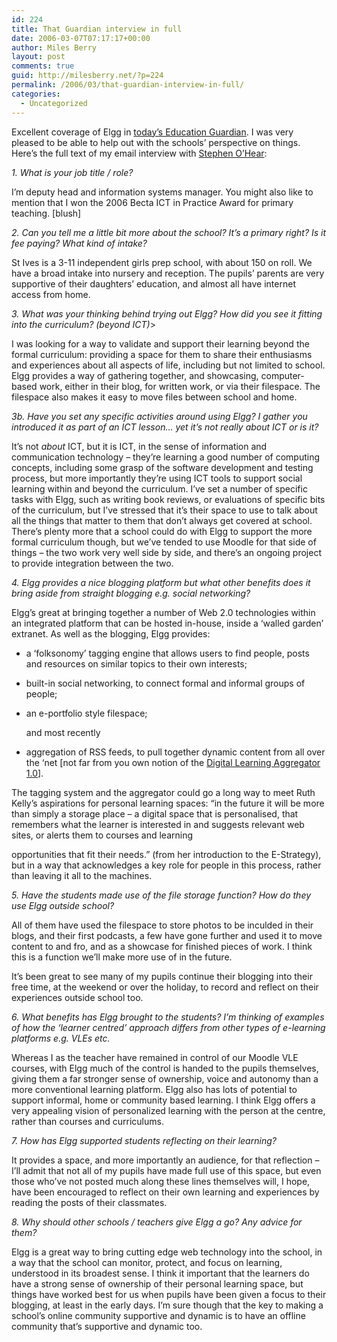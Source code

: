 ```yaml
---
id: 224
title: That Guardian interview in full
date: 2006-03-07T07:17:17+00:00
author: Miles Berry
layout: post 
comments: true
guid: http://milesberry.net/?p=224
permalink: /2006/03/that-guardian-interview-in-full/
categories:
  - Uncategorized
---
```

Excellent coverage of Elgg in [today&#8217;s Education Guardian](http://education.guardian.co.uk/elearning/story/0,,1724614,00.html). I was very pleased to be able to help out with the schools&#8217; perspective on things. Here&#8217;s the full text of my email interview with [Stephen O&#8217;Hear](http://www.ohear.net/weblog/):<!--more-->

_1. What is your job title / role?_

I&#8217;m deputy head and information systems manager. You might also like to mention that I won the 2006 Becta ICT in Practice Award for primary teaching. [blush]

_2. Can you tell me a little bit more about the school? It&#8217;s a primary right? Is it fee paying? What kind of intake?_

St Ives is a 3-11 independent girls prep school, with about 150 on roll. We have a broad intake into nursery and reception. The pupils&#8217; parents are very supportive of their daughters&#8217; education, and almost all have internet access from home.

_3. What was your thinking behind trying out Elgg? How did you see it fitting into the curriculum? (beyond ICT)_>

I was looking for a way to validate and support their learning beyond the formal curriculum: providing a space for them to share their enthusiasms and experiences about all aspects of life, including but not limited to school. Elgg provides a way of gathering together, and showcasing, computer-based work, either in their blog, for written work, or via their filespace. The filespace also makes it easy to move files between school and home.

_3b. Have you set any specific activities around using Elgg? I gather you introduced it as part of an ICT lesson&#8230; yet it&#8217;s not really about ICT or is it?_

It&#8217;s not _about_ ICT, but it is ICT, in the sense of information and communication technology &#8211; they&#8217;re learning a good number of computing concepts, including some grasp of the software development and testing process, but more importantly they&#8217;re using ICT tools to support social learning within and beyond the curriculum. I&#8217;ve set a number of specific tasks with Elgg, such as writing book reviews, or evaluations of specific bits of the curriculum, but I&#8217;ve stressed that it&#8217;s their space to use to talk about all the things that matter to them that don&#8217;t always get covered at school. There&#8217;s plenty more that a school could do with Elgg to support the more formal curriculum though, but we&#8217;ve tended to use Moodle for that side of things &#8211; the two work very well side by side, and there&#8217;s an ongoing project to provide integration between the two.

_4. Elgg provides a nice blogging platform but what other benefits does it bring aside from straight blogging e.g. social networking?_

Elgg&#8217;s great at bringing together a number of Web 2.0 technologies within an integrated platform that can be hosted in-house, inside a &#8216;walled garden&#8217; extranet. As well as the blogging, Elgg provides:

  * a &#8216;folksonomy&#8217; tagging engine that allows users to find people, posts and resources on similar topics to their own interests;
  * built-in social networking, to connect formal and informal groups of people;
  * an e-portfolio style filespace;
  
    and most recently
  * aggregation of RSS feeds, to pull together dynamic content from all over the &#8216;net [not far from you own notion of the [Digital Learning Aggregator 1.0](http://www.ohear.net/weblog/archives/000039.html)].

The tagging system and the aggregator could go a long way to meet Ruth Kelly&#8217;s aspirations for personal learning spaces: &#8220;in the future it will be more than simply a storage place &#8211; a digital space that is personalised, that remembers what the learner is interested in and suggests relevant web sites, or alerts them to courses and learning
  
opportunities that fit their needs.&#8221; (from her introduction to the E-Strategy), but in a way that acknowledges a key role for people in this process, rather than leaving it all to the machines.

_5. Have the students made use of the file storage function? How do they use Elgg outside school?_

All of them have used the filespace to store photos to be inculded in their blogs, and their first podcasts, a few have gone further and used it to move content to and fro, and as a showcase for finished pieces of work. I think this is a function we&#8217;ll make more use of in the future.
  
It&#8217;s been great to see many of my pupils continue their blogging into their free time, at the weekend or over the holiday, to record and reflect on their experiences outside school too.

_6. What benefits has Elgg brought to the students? I&#8217;m thinking of examples of how the &#8216;learner centred&#8217; approach differs from other types of e-learning platforms e.g. VLEs etc._

Whereas I as the teacher have remained in control of our Moodle VLE courses, with Elgg much of the control is handed to the pupils themselves, giving them a far stronger sense of ownership, voice and autonomy than a more conventional learning platform. Elgg also has lots of potential to support informal, home or community based learning. I think Elgg offers a very appealing vision of personalized learning with the person at the centre, rather than courses and curriculums.

_7. How has Elgg supported students reflecting on their learning?_

It provides a space, and more importantly an audience, for that reflection &#8211; I&#8217;ll admit that not all of my pupils have made full use of this space, but even those who&#8217;ve not posted much along these lines themselves will, I hope, have been encouraged to reflect on their own learning and experiences by reading the posts of their classmates.

_8. Why should other schools / teachers give Elgg a go? Any advice for them?_

Elgg is a great way to bring cutting edge web technology into the school, in a way that the school can monitor, protect, and focus on learning, understood in its broadest sense. I think it important that the learners do have a strong sense of ownership of their personal learning space, but things have worked best for us when pupils have been given a focus to their blogging, at least in the early days. I&#8217;m sure though that the key to making a school&#8217;s online community supportive and dynamic is to have an offline community that&#8217;s supportive and dynamic too.